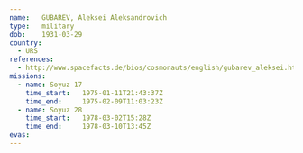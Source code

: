 ```yaml
---
name:	GUBAREV, Aleksei Aleksandrovich
type:	military
dob:	1931-03-29
country:
  - URS
references:
  - http://www.spacefacts.de/bios/cosmonauts/english/gubarev_aleksei.htm
missions:
  - name: Soyuz 17
    time_start:   1975-01-11T21:43:37Z
    time_end:     1975-02-09T11:03:23Z
  - name: Soyuz 28
    time_start:   1978-03-02T15:28Z
    time_end:     1978-03-10T13:45Z
evas:
---
```

